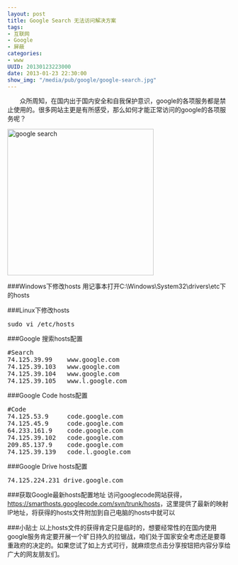 ```yaml
---
layout: post
title: Google Search 无法访问解决方案
tags: 
- 互联网
- Google
- 屏蔽
categories:
- www
UUID: 20130123223000
date: 2013-01-23 22:30:00
show_img: "/media/pub/google/google-search.jpg"
---
```



 　　众所周知，在国内出于国内安全和自我保护意识，google的各项服务都是禁止使用的。很多网站主更是有所感受，那么如何才能正常访问的google的各项服务呢？

<a href="{{site.url}}/media/pub/google/google-search.jpg" alt="github">
<img src="{{site.url}}/media/pub/google/google-search.jpg" alt="google search" class="img-center" width="330px"/>
</a>


###Windows下修改hosts
用记事本打开C:\Windows\System32\drivers\etc下的hosts

###Linux下修改hosts
<pre id="bash">
sudo vi /etc/hosts
</pre>

###Google 搜索hosts配置
<pre id="bash">
#Search
74.125.39.99    www.google.com
74.125.39.103   www.google.com
74.125.39.104   www.google.com
74.125.39.105   www.l.google.com
</pre>

###Google Code hosts配置
<pre id="bash">
#Code
74.125.53.9     code.google.com   
74.125.45.9     code.google.com   
64.233.161.9    code.google.com   
74.125.39.102   code.google.com   
209.85.137.9    code.google.com   
74.125.39.139   code.l.google.com
</pre>

###Google Drive hosts配置
<pre id="bash">
74.125.224.231 drive.google.com
</pre>

###获取Google最新hosts配置地址
访问googlecode网站获得，<a href="https://smarthosts.googlecode.com/svn/trunk/hosts" alt="google hosts" target="_bank">https://smarthosts.googlecode.com/svn/trunk/hosts</a>，这里提供了最新的映射IP地址，将获得的hosts文件附加到自己电脑的hosts中就可以

###小贴士
以上hosts文件的获得肯定只是临时的，想要经常性的在国内使用google服务肯定要开展一个旷日持久的拉锯战，咱们处于国家安全考虑还是要尊重政府的决定的。如果您试了如上方式可行，就麻烦您点击分享按钮把内容分享给广大的网友朋友们。

